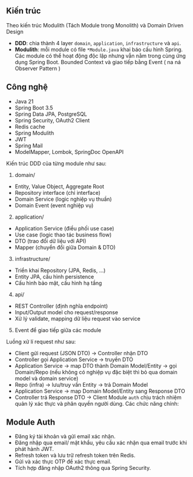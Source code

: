 ## Kiến trúc

Theo kiến trúc Modulith (Tách Module trong Monolith) và Domain Driven Design

- **DDD**: chia thành 4 layer `domain`, `application`, `infrastructure` và `api`. 
- **Modulith**: mỗi module có file `*Module.java` khai báo cấu hình Spring. Các module có thể hoạt động độc lập nhưng vẫn nằm trong cùng ứng dụng Spring Boot. Bounded Context và giao tiếp bằng Event ( na ná Observer Pattern )

## Công nghệ

- Java 21
- Spring Boot 3.5
- Spring Data JPA, PostgreSQL
- Spring Security, OAuth2 Client
- Redis cache
- Spring Modulith
- JWT
- Spring Mail
- ModelMapper, Lombok, SpringDoc OpenAPI

Kiến trúc DDD của từng module như sau:

1. domain/
- Entity, Value Object, Aggregate Root
- Repository interface (chỉ interface)
- Domain Service (logic nghiệp vụ thuần)
- Domain Event (event nghiệp vụ)
2. application/
- Application Service (điều phối use case)
- Use case (logic thao tác business flow)
- DTO (trao đổi dữ liệu với API)
- Mapper (chuyển đổi giữa Domain & DTO)
3. infrastructure/
- Triển khai Repository (JPA, Redis, ...)
- Entity JPA, cấu hình persistence
- Cấu hình bảo mật, cấu hình hạ tầng
4. api/
- REST Controller (định nghĩa endpoint)
- Input/Output model cho request/response
- Xử lý validate, mapping dữ liệu request vào service
5. Event để giao tiếp giữa các module

Luồng xử lí request như sau:
- Client gửi request (JSON DTO) → Controller nhận DTO
- Controller gọi Application Service → truyền DTO
- Application Service → map DTO thành Domain Model/Entity → gọi Domain/Repo (nếu không có nghiệp vụ đặc biệt thì bỏ qua domain model và domain service)
- Repo (infra) → lưu/truy vấn Entity → trả Domain Model
- Application Service → map Domain Model/Entity sang Response DTO
- Controller trả Response DTO → Client
Module `auth` chịu trách nhiệm quản lý xác thực và phân quyền người dùng.
Các chức năng chính:
## Module Auth
- Đăng ký tài khoản và gửi email xác nhận.
- Đăng nhập qua email/ mật khẩu, yêu cầu xác nhận qua email trước khi phát hành JWT.
- Refresh token và lưu trữ refresh token trên Redis.
- Gửi và xác thực OTP để xác thực email.
- Tích hợp đăng nhập OAuth2 thông qua Spring Security.
